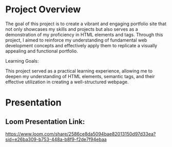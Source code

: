 # Project Overview

The goal of this project is to create a vibrant and engaging portfolio site that not only showcases my skills and projects but also serves as a demonstration of my proficiency in HTML elements and tags. Through this project, I aimed to reinforce my understanding of fundamental web development concepts and effectively apply them to replicate a visually appealing and functional portfolio.

Learning Goals:

This project served as a practical learning experience, allowing me to deepen my understanding of HTML elements, semantic tags, and their effective utilization in creating a well-structured webpage. 

# Presentation

## Loom Presentation Link:

https://www.loom.com/share/2586ce8da5094bae82013150d97d33ea?sid=e26ba309-b753-448a-b8f9-f2de7f94ebaa
